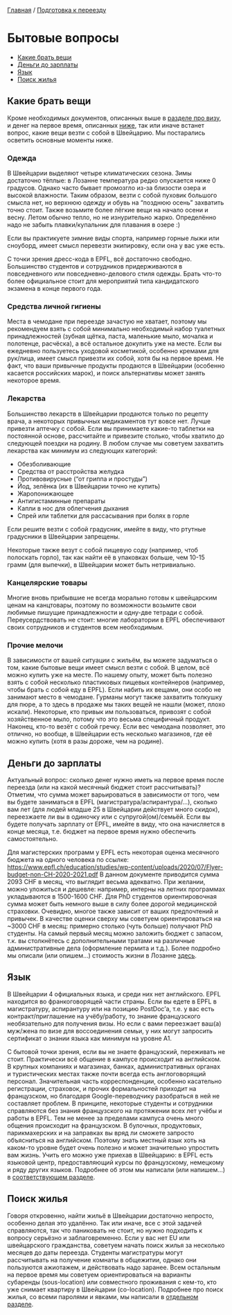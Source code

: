 [Главная](/Guide/) / [Подготовка к переезду](/Guide/docs/moving/index.html)

# Бытовые вопросы
* [Какие брать вещи](#какие-брать-вещи)
* [Деньги до зарплаты](#деньги-до-зарплаты)
* [Язык](#язык)
* [Поиск жилья](#поиск-жилья)

## Какие брать вещи
Кроме необходимых документов, описанных выше в [разделе про визу](/Guide/docs/moving/виза-и-документы.html), и денег на первое время, описанных [ниже](#деньги-до-зарплаты), так или иначе встанет вопрос, какие вещи везти с собой в Швейцарию. Мы постарались осветить основные моменты ниже.

### Одежда
В Швейцарии выделяют четыре климатических сезона. Зимы достаточно тёплые: в Лозанне температура редко опускается ниже 0 градусов. Однако часто бывает промозгло из-за близости озера и высокой влажности. Таким образом, везти с собой пуховик большого смысла нет, но верхнюю одежду и обувь на “позднюю осень” захватить точно стоит. Также возьмите более лёгкие вещи на начало осени и весну. Летом обычно тепло, но не изнурительно жарко. Определённо надо не забыть плавки/купальник для плавания в озере :)

Если вы практикуете зимние виды спорта, например горные лыжи или сноуборд, имеет смысл перевезти экипировку, если она у вас уже есть. 

С точки зрения дресс-кода в EPFL, всё достаточно свободно. Большинство студентов и сотрудников придерживаются в повседневного или повседневно-делового стиля одежды. Брать что-то более официальное стоит для мероприятий типа кандидатского экзамена в конце первого года.

### Средства личной гигиены
Места в чемодане при переезде зачастую не хватает, поэтому мы рекомендуем взять с собой минимально необходимый набор туалетных принадлежностей (зубная щётка, паста, маленькие мыло, мочалка и полотенце, расчёска), а всё остальное докупить уже на месте. Если вы ежедневно пользуетесь уходовой косметикой, особенно кремами для рук/лица, имеет смысл привезти их собой, хотя бы на первое время. Не факт, что ваши привычные продукты продаются в Швейцарии (особенно касается российских марок), и поиск альтернативы может занять некоторое время.

### Лекарства
Большинство лекарств в Швейцарии продаются только по рецепту врача, а некоторых привычных медикаментов тут вовсе нет. Лучше привезти аптечку с собой. Если вы принимаете какие-то таблетки на постоянной основе, рассчитайте и привезите столько, чтобы хватило до следующей поездки на родину. В любом случае мы советуем захватить лекарства как минимум из следующих категорий:
* Обезболивающие
* Средства от расстройства желудка 
* Противовирусные (“от гриппа и простуды”)
* Йод, зелёнка (их в Швейцарии точно не купить)
* Жаропонижающее
* Антигистаминные препараты
* Капли в нос для облегчения дыхания
* Спрей или таблетки для рассасывания при болях в горле

Если решите везти с собой градусник, имейте в виду, что ртутные градусники в Швейцарии запрещены.

Некоторые также везут с собой пищевую соду (например, чтоб полоскать горло), так как найти её в упаковках больше, чем 10-15 грамм (для выпечки), в Швейцарии может быть нетривиально.

### Канцелярские товары
Многие вновь прибывшие не всегда морально готовы к швейцарским ценам на канцтовары, поэтому по возможности возьмите свои любимые пишущие принадлежности и одну-две тетради с собой. Переусердствовать не стоит: многие лаборатории в EPFL обеспечивают своих сотрудников и студентов всем необходимым.

### Прочие мелочи
В зависимости от вашей ситуации с жильём, вы можете задуматься о том, какие бытовые вещи имеет смысл везти с собой. В целом, всё можно купить уже на месте. По нашему опыту, может быть полезно взять с собой несколько пластиковых пищевых контейнеров (например, чтобы брать с собой еду в EPFL). Если набить их вещами, они особо не занимают место в чемодане. Гурманы могут также захватить толкушку для пюре, а то здесь в продаже мы таких вещей не нашли (может, плохо искали). Некоторые, кто привык им пользоваться, привозят с собой хозяйственное мыло, потому что это весьма специфичный продукт. Наконец, кто-то везёт с собой гречку. Если вес чемодана позволяет, это отлично, но вообще, в Швейцарии есть несколько магазинов, где её можно купить (хотя в разы дороже, чем на родине).


## Деньги до зарплаты
Актуальный вопрос: сколько денег нужно иметь на первое время после переезда (или на какой месячный бюджет стоит рассчитывать)? 
Отметим, что сумма может варьироваться в зависимости от того, чем вы будете заниматься в EPFL (магистратура/аспирантура/…), 
сколько вам лет (для людей младше 25 в Швейцарии действует много скидок), переезжаете ли вы в одиночку или с супругой(ом)/семьёй. 
Если вы будете получать зарплату от EPFL, имейте в виду, что она начисляется в конце месяца, т.е. бюджет на первое время нужно обеспечить самостоятельно.

Для магистерских программ у EPFL есть некоторая оценка месячного бюджета на одного человека по ссылке: https://www.epfl.ch/education/studies/wp-content/uploads/2020/07/Flyer-budget-non-CH-2020-2021.pdf
В данном документе приводится сумма 2093 CHF в месяц, что выглядит весьма адекватно. 
При желании, можно уложиться и дешевле: например, интерны на летних программах укладываются в 1500-1600 CHF. 
Для PhD студентов ориентировочная сумма может быть немного выше в силу более дорогой медицинской страховки. 
Очевидно, многое также зависит от ваших предпочтений и привычек. 
В качестве оценки сверху мы советуем ориентироваться на ~3000 CHF в месяц: примерно столько (чуть больше) получают PhD студенты. 
На самый первый месяц можно заложить бюджет с запасом, т.к. вы столкнётесь с дополнительными тратами на различные административные дела (оформление пермита и т.д.). 
Более подробно мы описали (или опишем...) стоимость жизни в Лозанне [здесь](/Guide/docs/life/быт.html).


## Язык
В Швейцарии 4 официальных языка, и среди них нет английского. EPFL находится во франкоговорящей части страны. 
Если вы едете в EPFL в магистратуру, аспирантуру или на позицию PostDoc’а, т.е. у вас есть контракт/приглашение на учёбу/работу, 
то знание французского необязательно для получения визы. Но если с вами переезжает ваш(а) муж/жена по визе для воссоединения семьи, 
у них могут запросить сертификат о знании языка как минимум на уровне A1.

С бытовой точки зрения, если вы не знаете французский, переживать не стоит. Практически всё общение в кампусе происходит на английском. 
В крупных компаниях и магазинах, банках, административных органах и туристических местах также почти всегда есть англоговорящий персонал. 
Значительная часть корреспонденции, особенно касательно регистрации, страховок, и прочих формальностей приходит на французском, но благодаря 
Google-переводчику разобраться в ней не составляет проблем. В принципе, некоторые студенты и сотрудники справляются без знания французского на 
протяжении всех лет учёбы и работы в EPFL. Тем не менее за пределами кампуса очень много общения происходит на французском. 
В булочных, продуктовых, парикмахерских и на заправках вы вряд ли сможете запросто объясниться на английском. Поэтому знать местный язык хоть на 
каком-то уровне будет очень полезно и может значительно упростить вам жизнь. Учить его можно уже приехав в Швейцарию: в EPFL есть языковой центр, 
предоставляющий курсы по французскому, немецкому и ряду других языков. Подробнее об этом мы написали (или напишем...) в [соответствующем разделе](/Guide/docs/epfl/общее.html).


## Поиск жилья
Говоря откровенно, найти жильё в Швейцарии достаточно непросто, особенно делая это удалённо. Так или иначе, все с этой задачей справляются, 
так что паниковать не стоит, но нужно подходить к вопросу серьёзно и заблаговременно. Если у вас нет EU или швейцарского гражданства, советуем начать поиск 
жилья за несколько месяцев до даты переезда. Студенты магистратуры могут рассчитывать на получение комнаты в общежитии, однако они пользуются ажиотажем, 
и действовать надо заранее. Всем остальным на первое время мы советуем ориентироваться на варианты субаренды (sous-location) или совместного проживания с кем-то, 
кто уже снимает квартиру в Швейцарии (co-location). Подробнее про поиск жилья, со всеми паролями и явками, мы написали в [отдельном разделе](/Guide/docs/housing/index.html).
